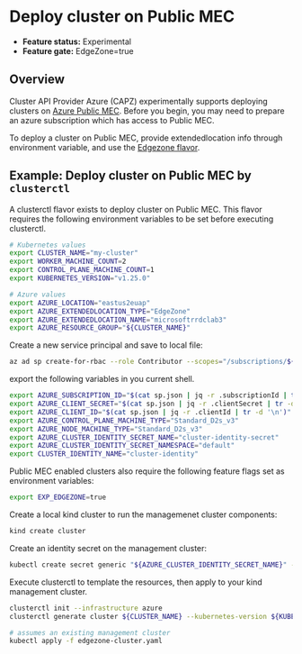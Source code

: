 # Deploy cluster on Public MEC

- **Feature status:** Experimental
- **Feature gate:** EdgeZone=true

## Overview

Cluster API Provider Azure (CAPZ) experimentally supports deploying clusters on [Azure Public MEC](https://azure.microsoft.com/en-us/solutions/public-multi-access-edge-compute-mec). Before you begin, you may need to prepare an azure subscription which has access to Public MEC.

To deploy a cluster on Public MEC, provide extendedlocation info through environment variable, and use the [Edgezone flavor](https://raw.githubusercontent.com/kubernetes-sigs/cluster-api-provider-azure/main/templates/cluster-template-edgezone.yaml).

## Example: Deploy cluster on Public MEC by `clusterctl`

A clusterctl flavor exists to deploy cluster on Public MEC. This flavor requires the following environment variables to be set before executing clusterctl.

```bash
# Kubernetes values
export CLUSTER_NAME="my-cluster"
export WORKER_MACHINE_COUNT=2
export CONTROL_PLANE_MACHINE_COUNT=1
export KUBERNETES_VERSION="v1.25.0"

# Azure values
export AZURE_LOCATION="eastus2euap"
export AZURE_EXTENDEDLOCATION_TYPE="EdgeZone"
export AZURE_EXTENDEDLOCATION_NAME="microsoftrrdclab3"
export AZURE_RESOURCE_GROUP="${CLUSTER_NAME}"
```

Create a new service principal and save to local file:
```bash
az ad sp create-for-rbac --role Contributor --scopes="/subscriptions/${AZURE_SUBSCRIPTION_ID}" --sdk-auth > sp.json
```
export the following variables in you current shell.
```bash
export AZURE_SUBSCRIPTION_ID="$(cat sp.json | jq -r .subscriptionId | tr -d '\n')"
export AZURE_CLIENT_SECRET="$(cat sp.json | jq -r .clientSecret | tr -d '\n')"
export AZURE_CLIENT_ID="$(cat sp.json | jq -r .clientId | tr -d '\n')"
export AZURE_CONTROL_PLANE_MACHINE_TYPE="Standard_D2s_v3"
export AZURE_NODE_MACHINE_TYPE="Standard_D2s_v3"
export AZURE_CLUSTER_IDENTITY_SECRET_NAME="cluster-identity-secret"
export AZURE_CLUSTER_IDENTITY_SECRET_NAMESPACE="default"
export CLUSTER_IDENTITY_NAME="cluster-identity"
```

Public MEC enabled clusters also require the following feature flags set as environment variables:

```bash
export EXP_EDGEZONE=true
```

Create a local kind cluster to run the managemenet cluster components:

```bash
kind create cluster
```

Create an identity secret on the management cluster:

```bash
kubectl create secret generic "${AZURE_CLUSTER_IDENTITY_SECRET_NAME}" --from-literal=clientSecret="${AZURE_CLIENT_SECRET}"
```

Execute clusterctl to template the resources, then apply to your kind management cluster.

```bash
clusterctl init --infrastructure azure
clusterctl generate cluster ${CLUSTER_NAME} --kubernetes-version ${KUBERNETES_VERSION} --flavor edgezone > edgezone-cluster.yaml

# assumes an existing management cluster
kubectl apply -f edgezone-cluster.yaml
```



